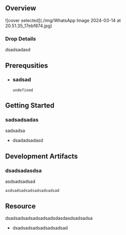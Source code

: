 
## Overview

![cover selected](./img/WhatsApp Image 2024-03-14 at 20.51.35_17ebf874.jpg)

### Drop Details
dsadsadasd

## Prerequsities

- ### sadsad
  ```shell
  undefined
  ```
      

## Getting Started
### sadsadsadas
sadsadsa
- dsadadsadasd

## Development Artifacts
### dsadsadasdsa
asdsadsadsad
```shell
asdsadsadsadsadsadsadsad
```

## Resource
dsadsadsadsadsadsadsdasdasdsadsadsa
- dsadsadsadsadsadsadsad



    
